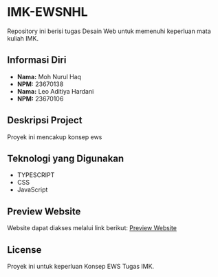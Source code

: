 # IMK-EWSNHL
Repository ini berisi tugas Desain Web untuk memenuhi keperluan mata kuliah IMK.

## Informasi Diri

- **Nama:** Moh Nurul Haq
- **NPM:** 23670138
- **Nama:** Leo Aditiya Hardani
- **NPM:** 23670106

## Deskripsi Project

Proyek ini mencakup konsep ews
## Teknologi yang Digunakan

- TYPESCRIPT
- CSS
- JavaScript

## Preview Website

Website dapat diakses melalui link berikut: [Preview Website](https://tugasimk-konsep-ews.vercel.app/)

## License

Proyek ini untuk keperluan Konsep EWS Tugas IMK.
